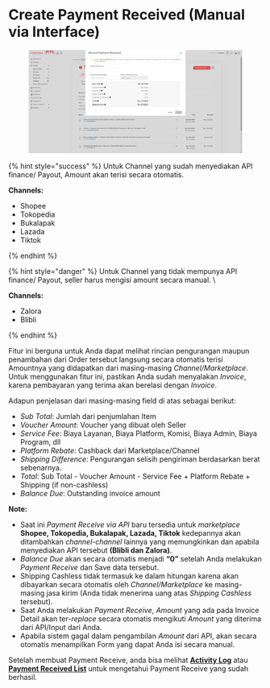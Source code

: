 # Create Payment Received (Manual via Interface)

<figure><img src="../../.gitbook/assets/dcv (1).png" alt=""><figcaption></figcaption></figure>



{% hint style="success" %}
Untuk Channel yang sudah menyediakan API finance/ Payout, Amount akan terisi secara otomatis.&#x20;



**Channels:**&#x20;

* Shopee
* Tokopedia
* Bukalapak
* Lazada
* Tiktok


{% endhint %}

{% hint style="danger" %}
Untuk Channel yang tidak mempunya API finance/ Payout, seller harus mengisi amount secara manual. \


**Channels:**&#x20;

* Zalora
* Blibli


{% endhint %}

Fitur ini berguna untuk Anda dapat melihat rincian pengurangan maupun penambahan dari Order tersebut langsung secara otomatis terisi Amountnya yang didapatkan dari masing-masing _Channel/Marketplace_. Untuk menggunakan fitur ini, pastikan Anda sudah menyalakan _Invoice_, karena pembayaran yang terima akan berelasi dengan _Invoice_.

Adapun penjelasan dari masing-masing field di atas sebagai berikut:

* _Sub Total_: Jumlah dari penjumlahan Item
* _Voucher Amount_: Voucher yang dibuat oleh Seller
* _Service Fee_: Biaya Layanan, Biaya Platform, Komisi, Biaya Admin, Biaya Program, dll
* _Platform Rebate_: Cashback dari Marketplace/Channel
* _Shipping Difference_: Pengurangan selisih pengiriman berdasarkan berat sebenarnya.
* _Total_: Sub Total - Voucher Amount - Service Fee + Platform Rebate + Shipping (if non-cashless)
* _Balance Due_: Outstanding invoice amount



**Note:**

* Saat ini _Payment Receive via API_ baru tersedia untuk _marketplace_ **Shopee, Tokopedia, Bukalapak, Lazada, Tiktok** kedepannya akan ditambahkan _channel-channel_ lainnya yang memungkinkan dan apabila menyediakan API tersebut **(Blibli dan Zalora)**.
* _Balance Due_ akan secara otomatis menjadi **“0”** setelah Anda melakukan _Payment Receive_ dan Save data tersebut.
* Shipping Cashless tidak termasuk ke dalam hitungan karena akan dibayarkan secara otomatis oleh _Channel/Marketplace_ ke masing-masing jasa kirim (Anda tidak menerima uang atas _Shipping Cashless_ tersebut).
* Saat Anda melakukan _Payment Receive_, _Amount_ yang ada pada Invoice Detail akan ter-_replace_ secara otomatis mengikuti _Amount_ yang diterima dari API/Input dari Anda.
* Apabila sistem gagal dalam pengambilan _Amount_ dari API, akan secara otomatis menampilkan Form yang dapat Anda isi secara manual.

Setelah membuat Payment Receive, anda bisa melihat [**Activity Log**](../dashboard/introduction-to-dashboard.md) atau [**Payment Received List**](payment-received-list.md) untuk mengetahui Payment Receive yang sudah berhasil.
